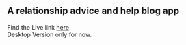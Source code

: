 ## A relationship advice and help blog app

Find the Live link <a href="https://relationshippers.netlify.app" target="_blank">here</a> <br />
Desktop Version only for now.
